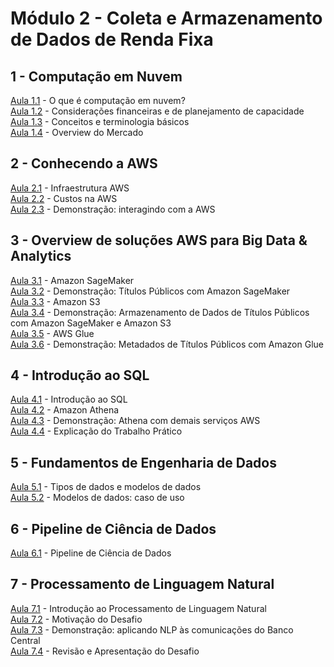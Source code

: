 # **Módulo 2** - Coleta e Armazenamento de Dados de Renda Fixa


## 1 - Computação em Nuvem
[Aula 1.1](https://www.youtube.com/watch?v=cUq9ii5CPQM) - O que é computação em nuvem? \
[Aula 1.2](https://www.youtube.com/watch?v=gYAQqYRHVKQ) - Considerações financeiras e de planejamento de capacidade \
[Aula 1.3](https://www.youtube.com/watch?v=VUiHvnnwvDA) - Conceitos e terminologia básicos \
[Aula 1.4](https://www.youtube.com/watch?v=YT0UYcSwsLA) - Overview do Mercado

## 2 - Conhecendo a AWS
[Aula 2.1](https://www.youtube.com/watch?v=6O_gmwrVPwM) - Infraestrutura AWS \
[Aula 2.2](https://www.youtube.com/watch?v=RYIaDUkAB5U) - Custos na AWS \
[Aula 2.3](https://www.youtube.com/watch?v=WXU6srAmbNs) - Demonstração: interagindo com a AWS


## 3 - Overview de soluções AWS para Big Data & Analytics
[Aula 3.1](https://www.youtube.com/watch?v=x9CGmKiovDE) - Amazon SageMaker \
[Aula 3.2](https://www.youtube.com/watch?v=5JyY0ao76z0) - Demonstração: Títulos Públicos com Amazon SageMaker \
[Aula 3.3](https://www.youtube.com/watch?v=JRLI2BUUyhg) - Amazon S3 \
[Aula 3.4](https://www.youtube.com/watch?v=KhoA2hMP_tM) - Demonstração: Armazenamento de Dados de Títulos Públicos com Amazon SageMaker e Amazon S3 \
[Aula 3.5](https://www.youtube.com/watch?v=-kz6dOKAL1E) - AWS Glue \
[Aula 3.6](https://www.youtube.com/watch?v=n9GO4A3VRw0) - Demonstração: Metadados de Títulos Públicos com Amazon Glue

## 4 - Introdução ao SQL
[Aula 4.1](https://www.youtube.com/watch?v=nDPvyR7Wtxg) - Introdução ao SQL \
[Aula 4.2](https://www.youtube.com/watch?v=YmwRWyr9WIk) - Amazon Athena \
[Aula 4.3](https://www.youtube.com/watch?v=GTm9EVthZdA) - Demonstração: Athena com demais serviços AWS \
[Aula 4.4](https://www.youtube.com/watch?v=G0JZuePFPwQ) - Explicação do Trabalho Prático


## 5 - Fundamentos de Engenharia de Dados
[Aula 5.1](https://www.youtube.com/watch?v=7JkI2ga37Zs) - Tipos de dados e modelos de dados \
[Aula 5.2](https://www.youtube.com/watch?v=x0Ya8GwyE_I) - Modelos de dados: caso de uso

## 6 - Pipeline de Ciência de Dados
[Aula 6.1](https://www.youtube.com/watch?v=8FPApg2fAXE) - Pipeline de Ciência de Dados


## 7 - Processamento de Linguagem Natural
[Aula 7.1](https://www.youtube.com/watch?v=5x0PSFW2TGc) - Introdução ao Processamento de Linguagem Natural \
[Aula 7.2](https://www.youtube.com/watch?v=RIluxKhRTKc) - Motivação do Desafio \
[Aula 7.3](https://www.youtube.com/watch?v=SnL3KSKHQpA) - Demonstração: aplicando NLP às comunicações do Banco Central \
[Aula 7.4](https://www.youtube.com/watch?v=oKj1ORfyrqU) - Revisão e Apresentação do Desafio